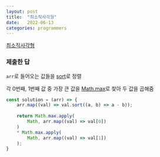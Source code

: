 ```yaml
---
layout: post
title:  "최소직사각형"
date:   2022-06-13
categories: programmers
---
```


[최소직사각형](https://programmers.co.kr/learn/courses/30/lessons/86491?language=javascript)

### 제출한 답

`arr`로 들어오는 값들을 [sort](https://developer.mozilla.org/ko/docs/Web/JavaScript/Reference/Global_Objects/Array/sort)로 정렬

각 0번째, 1번째 값 중 가장 큰 값을 [Math.max](https://developer.mozilla.org/ko/docs/Web/JavaScript/Reference/Global_Objects/Math/max)로 찾아 두 값을 곱해줌

```js
const solution = (arr) => {
    arr.map((val) => val.sort((a, b) => a - b));
    
    return Math.max.apply(
        Math, arr.map((val) => val[0])
    ) 
    * Math.max.apply(
        Math, arr.map((val) => val[1])
    );
}
```